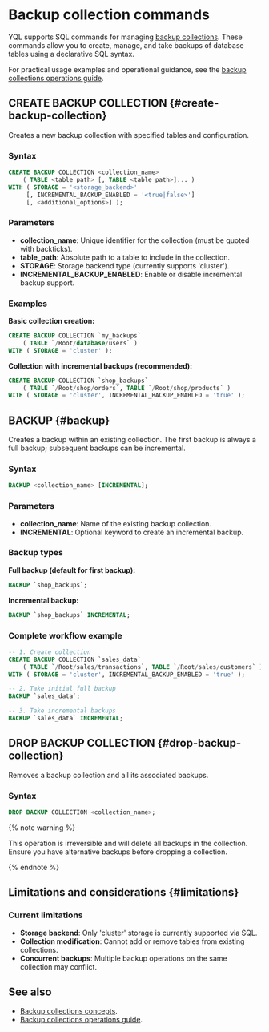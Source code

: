 # Backup collection commands

YQL supports SQL commands for managing [backup collections](../../../concepts/backup/collections.md). These commands allow you to create, manage, and take backups of database tables using a declarative SQL syntax.

For practical usage examples and operational guidance, see the [backup collections operations guide](../../../reference/ydb-cli/export-import/backup-collections/operations.md).

## CREATE BACKUP COLLECTION {#create-backup-collection}

Creates a new backup collection with specified tables and configuration.

### Syntax

```sql
CREATE BACKUP COLLECTION <collection_name>
    ( TABLE <table_path> [, TABLE <table_path>]... )
WITH ( STORAGE = '<storage_backend>'
     [, INCREMENTAL_BACKUP_ENABLED = '<true|false>']
     [, <additional_options>] );
```

### Parameters

- **collection_name**: Unique identifier for the collection (must be quoted with backticks).
- **table_path**: Absolute path to a table to include in the collection.
- **STORAGE**: Storage backend type (currently supports 'cluster').
- **INCREMENTAL_BACKUP_ENABLED**: Enable or disable incremental backup support.

### Examples

**Basic collection creation:**

```sql
CREATE BACKUP COLLECTION `my_backups`
    ( TABLE `/Root/database/users` )
WITH ( STORAGE = 'cluster' );
```

**Collection with incremental backups (recommended):**

```sql
CREATE BACKUP COLLECTION `shop_backups`
    ( TABLE `/Root/shop/orders`, TABLE `/Root/shop/products` )
WITH ( STORAGE = 'cluster', INCREMENTAL_BACKUP_ENABLED = 'true' );
```

## BACKUP {#backup}

Creates a backup within an existing collection. The first backup is always a full backup; subsequent backups can be incremental.

### Syntax

```sql
BACKUP <collection_name> [INCREMENTAL];
```

### Parameters

- **collection_name**: Name of the existing backup collection.
- **INCREMENTAL**: Optional keyword to create an incremental backup.

### Backup types

**Full backup (default for first backup):**

```sql
BACKUP `shop_backups`;
```

**Incremental backup:**

```sql
BACKUP `shop_backups` INCREMENTAL;
```

### Complete workflow example

```sql
-- 1. Create collection
CREATE BACKUP COLLECTION `sales_data`
    ( TABLE `/Root/sales/transactions`, TABLE `/Root/sales/customers` )
WITH ( STORAGE = 'cluster', INCREMENTAL_BACKUP_ENABLED = 'true' );

-- 2. Take initial full backup
BACKUP `sales_data`;

-- 3. Take incremental backups
BACKUP `sales_data` INCREMENTAL;
```

## DROP BACKUP COLLECTION {#drop-backup-collection}

Removes a backup collection and all its associated backups.

### Syntax

```sql
DROP BACKUP COLLECTION <collection_name>;
```

{% note warning %}

This operation is irreversible and will delete all backups in the collection. Ensure you have alternative backups before dropping a collection.

{% endnote %}

## Limitations and considerations {#limitations}

### Current limitations

- **Storage backend**: Only 'cluster' storage is currently supported via SQL.
- **Collection modification**: Cannot add or remove tables from existing collections.  
- **Concurrent backups**: Multiple backup operations on the same collection may conflict.

## See also

- [Backup collections concepts](../../concepts/backup/collections.md).
- [Backup collections operations guide](../../reference/ydb-cli/export-import/backup-collections/operations.md).
